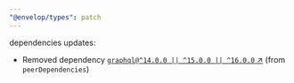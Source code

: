 ```yaml
---
"@envelop/types": patch
---
```


dependencies updates: 

- Removed dependency [`graphql@^14.0.0 || ^15.0.0 || ^16.0.0` ↗︎](https://www.npmjs.com/package/graphql/v/null) (from `peerDependencies`)
